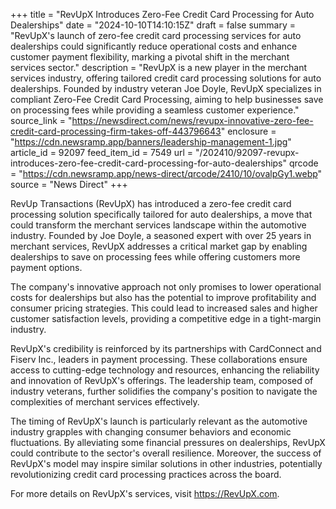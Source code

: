 +++
title = "RevUpX Introduces Zero-Fee Credit Card Processing for Auto Dealerships"
date = "2024-10-10T14:10:15Z"
draft = false
summary = "RevUpX's launch of zero-fee credit card processing services for auto dealerships could significantly reduce operational costs and enhance customer payment flexibility, marking a pivotal shift in the merchant services sector."
description = "RevUpX is a new player in the merchant services industry, offering tailored credit card processing solutions for auto dealerships. Founded by industry veteran Joe Doyle, RevUpX specializes in compliant Zero-Fee Credit Card Processing, aiming to help businesses save on processing fees while providing a seamless customer experience."
source_link = "https://newsdirect.com/news/revupx-innovative-zero-fee-credit-card-processing-firm-takes-off-443796643"
enclosure = "https://cdn.newsramp.app/banners/leadership-management-1.jpg"
article_id = 92097
feed_item_id = 7549
url = "/202410/92097-revupx-introduces-zero-fee-credit-card-processing-for-auto-dealerships"
qrcode = "https://cdn.newsramp.app/news-direct/qrcode/2410/10/ovalpGy1.webp"
source = "News Direct"
+++

<p>RevUp Transactions (RevUpX) has introduced a zero-fee credit card processing solution specifically tailored for auto dealerships, a move that could transform the merchant services landscape within the automotive industry. Founded by Joe Doyle, a seasoned expert with over 25 years in merchant services, RevUpX addresses a critical market gap by enabling dealerships to save on processing fees while offering customers more payment options.</p><p>The company's innovative approach not only promises to lower operational costs for dealerships but also has the potential to improve profitability and consumer pricing strategies. This could lead to increased sales and higher customer satisfaction levels, providing a competitive edge in a tight-margin industry.</p><p>RevUpX's credibility is reinforced by its partnerships with CardConnect and Fiserv Inc., leaders in payment processing. These collaborations ensure access to cutting-edge technology and resources, enhancing the reliability and innovation of RevUpX's offerings. The leadership team, composed of industry veterans, further solidifies the company's position to navigate the complexities of merchant services effectively.</p><p>The timing of RevUpX's launch is particularly relevant as the automotive industry grapples with changing consumer behaviors and economic fluctuations. By alleviating some financial pressures on dealerships, RevUpX could contribute to the sector's overall resilience. Moreover, the success of RevUpX's model may inspire similar solutions in other industries, potentially revolutionizing credit card processing practices across the board.</p><p>For more details on RevUpX's services, visit <a href='https://RevUpX.com' rel='nofollow' target='_blank'>https://RevUpX.com</a>.</p>